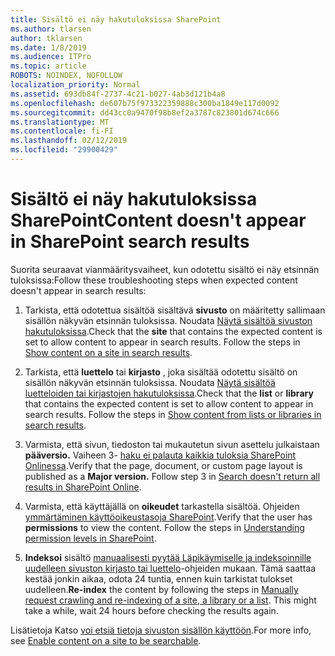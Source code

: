 ```yaml
---
title: Sisältö ei näy hakutuloksissa SharePoint
ms.author: tlarsen
author: tklarsen
ms.date: 1/8/2019
ms.audience: ITPro
ms.topic: article
ROBOTS: NOINDEX, NOFOLLOW
localization_priority: Normal
ms.assetid: 693db84f-2737-4c21-b027-4ab3d121b4a8
ms.openlocfilehash: de607b75f973322359888c300ba1849e117d0092
ms.sourcegitcommit: dd43cc0a9470f98b8ef2a3787c823801d674c666
ms.translationtype: MT
ms.contentlocale: fi-FI
ms.lasthandoff: 02/12/2019
ms.locfileid: "29900429"
---
```

# <a name="content-doesnt-appear-in-sharepoint-search-results"></a><span data-ttu-id="36e46-102">Sisältö ei näy hakutuloksissa SharePoint</span><span class="sxs-lookup"><span data-stu-id="36e46-102">Content doesn't appear in SharePoint search results</span></span>

<span data-ttu-id="36e46-103">Suorita seuraavat vianmääritysvaiheet, kun odotettu sisältö ei näy etsinnän tuloksissa:</span><span class="sxs-lookup"><span data-stu-id="36e46-103">Follow these troubleshooting steps when expected content doesn't appear in search results:</span></span>
  
1. <span data-ttu-id="36e46-p101">Tarkista, että odotettua sisältöä sisältävä **sivusto** on määritetty sallimaan sisällön näkyvän etsinnän tuloksissa. Noudata [Näytä sisältöä sivuston hakutuloksissa](https://docs.microsoft.com/sharepoint/make-site-content-searchable#show-content-on-a-site-in-search-results).</span><span class="sxs-lookup"><span data-stu-id="36e46-p101">Check that the **site** that contains the expected content is set to allow content to appear in search results. Follow the steps in [Show content on a site in search results](https://docs.microsoft.com/sharepoint/make-site-content-searchable#show-content-on-a-site-in-search-results).</span></span>
    
2. <span data-ttu-id="36e46-p102">Tarkista, että **luettelo** tai **kirjasto** , joka sisältää odotettu sisältö on sisällön näkyvän etsinnän tuloksissa. Noudata [Näytä sisältöä luetteloiden tai kirjastojen hakutuloksissa](https://docs.microsoft.com/sharepoint/make-site-content-searchable#show-content-from-lists-or-libraries-in-search-results).</span><span class="sxs-lookup"><span data-stu-id="36e46-p102">Check that the **list** or **library** that contains the expected content is set to allow content to appear in search results. Follow the steps in [Show content from lists or libraries in search results](https://docs.microsoft.com/sharepoint/make-site-content-searchable#show-content-from-lists-or-libraries-in-search-results).</span></span> 
    
3. <span data-ttu-id="36e46-p103">Varmista, että sivun, tiedoston tai mukautetun sivun asettelu julkaistaan **pääversio.** Vaiheen 3- [haku ei palauta kaikkia tuloksia SharePoint Onlinessa](https://go.microsoft.com/fwlink/?linkid=874525).</span><span class="sxs-lookup"><span data-stu-id="36e46-p103">Verify that the page, document, or custom page layout is published as a **Major version.** Follow step 3 in [Search doesn't return all results in SharePoint Online](https://go.microsoft.com/fwlink/?linkid=874525).</span></span>
    
4. <span data-ttu-id="36e46-p104">Varmista, että käyttäjällä on **oikeudet** tarkastella sisältöä. Ohjeiden [ymmärtäminen käyttöoikeustasoja SharePoint](https://go.microsoft.com/fwlink/?linkid=867071).</span><span class="sxs-lookup"><span data-stu-id="36e46-p104">Verify that the user has **permissions** to view the content. Follow the steps in [Understanding permission levels in SharePoint](https://go.microsoft.com/fwlink/?linkid=867071).</span></span>
    
5. <span data-ttu-id="36e46-p105">**Indeksoi** sisältö [manuaalisesti pyytää Läpikäymiselle ja indeksoinnille uudelleen sivuston kirjasto tai luettelo](https://docs.microsoft.com/sharepoint/crawl-site-content)-ohjeiden mukaan. Tämä saattaa kestää jonkin aikaa, odota 24 tuntia, ennen kuin tarkistat tulokset uudelleen.</span><span class="sxs-lookup"><span data-stu-id="36e46-p105">**Re-index** the content by following the steps in [Manually request crawling and re-indexing of a site, a library or a list](https://docs.microsoft.com/sharepoint/crawl-site-content). This might take a while, wait 24 hours before checking the results again.</span></span>
    
<span data-ttu-id="36e46-114">Lisätietoja Katso [voi etsiä tietoja sivuston sisällön käyttöön](https://docs.microsoft.com/sharepoint/make-site-content-searchable).</span><span class="sxs-lookup"><span data-stu-id="36e46-114">For more info, see [Enable content on a site to be searchable](https://docs.microsoft.com/sharepoint/make-site-content-searchable).</span></span> 
  

